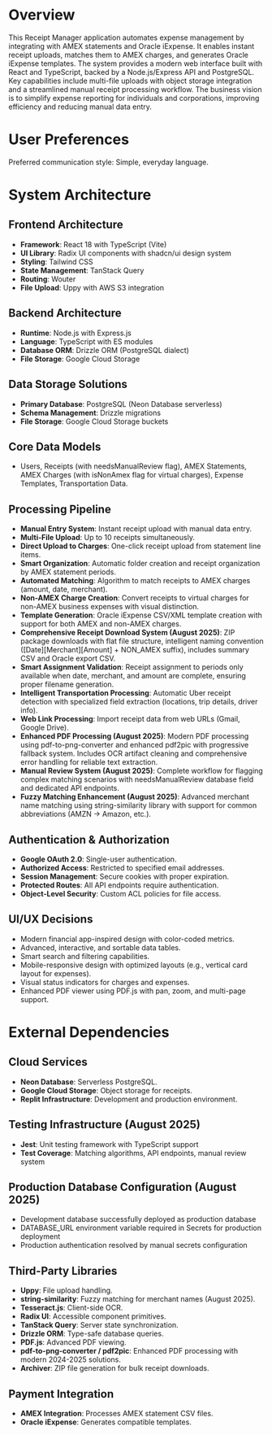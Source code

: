 # Overview

This Receipt Manager application automates expense management by integrating with AMEX statements and Oracle iExpense. It enables instant receipt uploads, matches them to AMEX charges, and generates Oracle iExpense templates. The system provides a modern web interface built with React and TypeScript, backed by a Node.js/Express API and PostgreSQL. Key capabilities include multi-file uploads with object storage integration and a streamlined manual receipt processing workflow. The business vision is to simplify expense reporting for individuals and corporations, improving efficiency and reducing manual data entry.

# User Preferences

Preferred communication style: Simple, everyday language.

# System Architecture

## Frontend Architecture
- **Framework**: React 18 with TypeScript (Vite)
- **UI Library**: Radix UI components with shadcn/ui design system
- **Styling**: Tailwind CSS
- **State Management**: TanStack Query
- **Routing**: Wouter
- **File Upload**: Uppy with AWS S3 integration

## Backend Architecture
- **Runtime**: Node.js with Express.js
- **Language**: TypeScript with ES modules
- **Database ORM**: Drizzle ORM (PostgreSQL dialect)
- **File Storage**: Google Cloud Storage

## Data Storage Solutions
- **Primary Database**: PostgreSQL (Neon Database serverless)
- **Schema Management**: Drizzle migrations
- **File Storage**: Google Cloud Storage buckets

## Core Data Models
- Users, Receipts (with needsManualReview flag), AMEX Statements, AMEX Charges (with isNonAmex flag for virtual charges), Expense Templates, Transportation Data.

## Processing Pipeline
- **Manual Entry System**: Instant receipt upload with manual data entry.
- **Multi-File Upload**: Up to 10 receipts simultaneously.
- **Direct Upload to Charges**: One-click receipt upload from statement line items.
- **Smart Organization**: Automatic folder creation and receipt organization by AMEX statement periods.
- **Automated Matching**: Algorithm to match receipts to AMEX charges (amount, date, merchant).
- **Non-AMEX Charge Creation**: Convert receipts to virtual charges for non-AMEX business expenses with visual distinction.
- **Template Generation**: Oracle iExpense CSV/XML template creation with support for both AMEX and non-AMEX charges.
- **Comprehensive Receipt Download System (August 2025)**: ZIP package downloads with flat file structure, intelligent naming convention ([Date][Merchant][Amount] + NON_AMEX suffix), includes summary CSV and Oracle export CSV.
- **Smart Assignment Validation**: Receipt assignment to periods only available when date, merchant, and amount are complete, ensuring proper filename generation.
- **Intelligent Transportation Processing**: Automatic Uber receipt detection with specialized field extraction (locations, trip details, driver info).
- **Web Link Processing**: Import receipt data from web URLs (Gmail, Google Drive).
- **Enhanced PDF Processing (August 2025)**: Modern PDF processing using pdf-to-png-converter and enhanced pdf2pic with progressive fallback system. Includes OCR artifact cleaning and comprehensive error handling for reliable text extraction.
- **Manual Review System (August 2025)**: Complete workflow for flagging complex matching scenarios with needsManualReview database field and dedicated API endpoints.
- **Fuzzy Matching Enhancement (August 2025)**: Advanced merchant name matching using string-similarity library with support for common abbreviations (AMZN → Amazon, etc.).

## Authentication & Authorization
- **Google OAuth 2.0**: Single-user authentication.
- **Authorized Access**: Restricted to specified email addresses.
- **Session Management**: Secure cookies with proper expiration.
- **Protected Routes**: All API endpoints require authentication.
- **Object-Level Security**: Custom ACL policies for file access.

## UI/UX Decisions
- Modern financial app-inspired design with color-coded metrics.
- Advanced, interactive, and sortable data tables.
- Smart search and filtering capabilities.
- Mobile-responsive design with optimized layouts (e.g., vertical card layout for expenses).
- Visual status indicators for charges and expenses.
- Enhanced PDF viewer using PDF.js with pan, zoom, and multi-page support.

# External Dependencies

## Cloud Services
- **Neon Database**: Serverless PostgreSQL.
- **Google Cloud Storage**: Object storage for receipts.
- **Replit Infrastructure**: Development and production environment.

## Testing Infrastructure (August 2025)
- **Jest**: Unit testing framework with TypeScript support
- **Test Coverage**: Matching algorithms, API endpoints, manual review system

## Production Database Configuration (August 2025)
- Development database successfully deployed as production database
- DATABASE_URL environment variable required in Secrets for production deployment
- Production authentication resolved by manual secrets configuration

## Third-Party Libraries
- **Uppy**: File upload handling.
- **string-similarity**: Fuzzy matching for merchant names (August 2025).
- **Tesseract.js**: Client-side OCR.
- **Radix UI**: Accessible component primitives.
- **TanStack Query**: Server state synchronization.
- **Drizzle ORM**: Type-safe database queries.
- **PDF.js**: Advanced PDF viewing.
- **pdf-to-png-converter / pdf2pic**: Enhanced PDF processing with modern 2024-2025 solutions.
- **Archiver**: ZIP file generation for bulk receipt downloads.

## Payment Integration
- **AMEX Integration**: Processes AMEX statement CSV files.
- **Oracle iExpense**: Generates compatible templates.